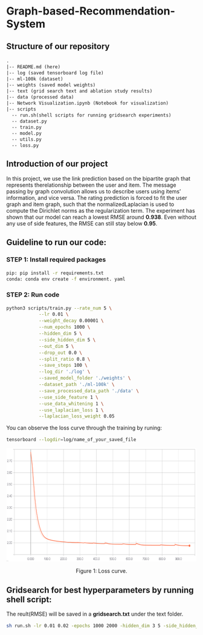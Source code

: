 # Graph-based-Recommendation-System
## Structure of our repository
	.
	|-- README.md (here)
	|-- log (saved tensorboard log file)
	|-- ml-100k (dataset)
	|-- weights (saved model weights)
	|-- text (grid search text and ablation study results)
	|-- data (processed data)
	|-- Network Visualization.ipynb (Notebook for visualization)
	|-- scripts
	  -- run.sh(shell scripts for running gridsearch experiments)
	  -- dataset.py 
	  -- train.py 
	  -- model.py
	  -- utils.py
	  -- loss.py

## Introduction of our project
In  this  project, we  use  the  link prediction based on the bipartite graph that represents therelationship  between  the  user  and  item.  The  message  passing by  graph  convolution  allows  us  to  describe  users  using  items’ information, and vice versa. The rating prediction is forced to fit  the  user  graph  and  item graph, such that the normalizedLaplacian is used to compute  the Dirichlet norms as the regularization term. The experiment has shown that our model can  reach  a  lowest  RMSE  around **0.938**.  Even  without  any  use  of side  features,  the  RMSE  can  still  stay  below **0.95**.



## Guideline to run our code:
### STEP 1: Install required packages
```bash
pip: pip install -r requirements.txt   
conda: conda env create -f environment. yaml
```

### STEP 2: Run code
```bash
python3 scripts/train.py --rate_num 5 \
			--lr 0.01 \
			--weight_decay 0.00001 \
			--num_epochs 1000 \
			--hidden_dim 5 \
			--side_hidden_dim 5 \
			--out_dim 5 \
			--drop_out 0.0 \
			--split_ratio 0.8 \
			--save_steps 100 \
			--log_dir './log' \
			--saved_model_folder './weights' \
			--dataset_path './ml-100k' \
			--save_processed_data_path './data' \
			--use_side_feature 1 \
			--use_data_whitening 1 \
			--use_laplacian_loss 1 \
			--laplacian_loss_weight 0.05
```
You can observe the loss curve through the training by runing:
```bash
tensorboard --logdir=log/name_of_your_saved_file
```
<p align="center">
  <img width="700" height="300" src="image/loss_curve.png"/>
</p>
<p align="center">Figure 1: Loss curve.
</p>

## Gridsearch for best hyperparameters by running shell script:
The reult(RMSE) will be saved in a **gridsearch.txt** under the text folder.
```bash
sh run.sh -lr 0.01 0.02 -epochs 1000 2000 -hidden_dim 3 5 -side_hidden_dim 3 5 -dropout 0 0.1 0.2 -use_side_feature 0 1 -use_data_whitening 0 1 -use_laplacian_loss 0 1 -laplacian_loss_weight 0.05 0.1 | tee -a text/gridsearch.txt
```
